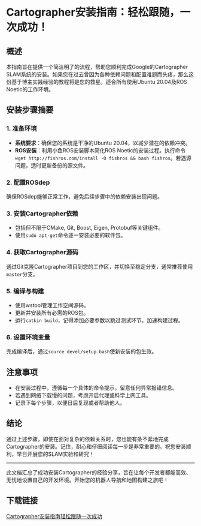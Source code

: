 # Cartographer安装指南：轻松跟随，一次成功！

## 概述

本指南旨在提供一个简洁明了的流程，帮助您顺利完成Google的Cartographer SLAM系统的安装。如果您在过去曾因为各种依赖问题和配置难题而头疼，那么这份基于博主实践经验的教程将是您的救星。适合所有使用Ubuntu 20.04及ROS Noetic的工作环境。

## 安装步骤摘要

### 1. 准备环境
- **系统要求**：确保您的系统是干净的Ubuntu 20.04，以减少潜在的依赖冲突。
- **ROS安装**：利用小鱼ROS安装脚本简化ROS Noetic的安装过程。执行命令`wget http://fishros.com/install -O fishros && bash fishros`。若遇源问题，适时更新备份的源文件。

### 2. 配置ROSdep
确保ROSdep能够正常工作，避免后续步骤中的依赖安装出现问题。

### 3. 安装Cartographer依赖
- 包括但不限于CMake, Git, Boost, Eigen, Protobuf等关键组件。
- 使用`sudo apt-get`命令逐一安装必要的软件包。

### 4. 获取Cartographer源码
通过Git克隆Cartographer项目到您的工作区，并切换至稳定分支，通常推荐使用`master`分支。

### 5. 编译与构建
- 使用wstool管理工作空间源码。
- 更新并安装所有必需的ROS包。
- 运行`catkin build`，记得添加必要参数以跳过测试环节，加速构建过程。

### 6. 设置环境变量
完成编译后，通过`source devel/setup.bash`使新安装的包生效。

## 注意事项
- 在安装过程中，遵循每一个具体的命令提示，留意任何异常报错信息。
- 若遇到网络下载慢的问题，考虑开启代理或科学上网工具。
- 记录下每个步骤，以便日后复现或者帮助他人。

## 结论

通过上述步骤，即使在面对复杂的依赖关系时，您也能有条不紊地完成Cartographer的安装。记住，耐心和仔细阅读每一步是非常重要的。祝您安装顺利，早日开展您的SLAM实验和研究！

---

此文档汇总了成功安装Cartographer的经验分享，旨在让每个开发者都能高效、无忧地设置自己的开发环境。开始您的机器人导航和地图构建之旅吧！

## 下载链接

[Cartographer安装指南轻松跟随一次成功](https://pan.quark.cn/s/ce5918c5709e)